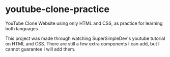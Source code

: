 # youtube-clone-practice
YouTube Clone Website using only HTML and CSS, as practice for learning both languages.

This project was made through watching SuperSimpleDev's youtube tutorial on HTML and CSS. There are still a few extra components I can add, but I cannot guarantee I will add them. 